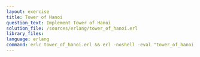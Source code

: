 ```yaml
---
layout: exercise
title: Tower of Hanoi
question_text: Implement Tower of Hanoi
solution_file: /sources/erlang/tower_of_hanoi.erl
library_files:
language: erlang
command: erlc tower_of_hanoi.erl && erl -noshell -eval "tower_of_hanoi:main([])."
---
```

